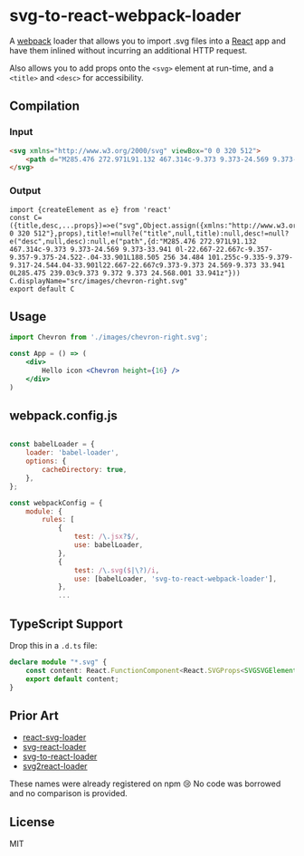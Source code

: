 # svg-to-react-webpack-loader

A [webpack](https://webpack.js.org/) loader that allows you to import .svg files into a [React](https://reactjs.org/) app and have them inlined without incurring an additional HTTP request.

Also allows you to add props onto the `<svg>` element at run-time, and a `<title>` and `<desc>` for accessibility.

## Compilation

### Input

```html
<svg xmlns="http://www.w3.org/2000/svg" viewBox="0 0 320 512">
    <path d="M285.476 272.971L91.132 467.314c-9.373 9.373-24.569 9.373-33.941 0l-22.667-22.667c-9.357-9.357-9.375-24.522-.04-33.901L188.505 256 34.484 101.255c-9.335-9.379-9.317-24.544.04-33.901l22.667-22.667c9.373-9.373 24.569-9.373 33.941 0L285.475 239.03c9.373 9.372 9.373 24.568.001 33.941z"/>
</svg>
```

### Output

```
import {createElement as e} from 'react'
const C=({title,desc,...props})=>e("svg",Object.assign({xmlns:"http://www.w3.org/2000/svg",viewBox:"0 0 320 512"},props),title!=null?e("title",null,title):null,desc!=null?e("desc",null,desc):null,e("path",{d:"M285.476 272.971L91.132 467.314c-9.373 9.373-24.569 9.373-33.941 0l-22.667-22.667c-9.357-9.357-9.375-24.522-.04-33.901L188.505 256 34.484 101.255c-9.335-9.379-9.317-24.544.04-33.901l22.667-22.667c9.373-9.373 24.569-9.373 33.941 0L285.475 239.03c9.373 9.372 9.373 24.568.001 33.941z"}))
C.displayName="src/images/chevron-right.svg"
export default C
```


## Usage

```jsx
import Chevron from './images/chevron-right.svg';

const App = () => (
    <div>
        Hello icon <Chevron height={16} />
    </div>
)
```


## webpack.config.js

```js

const babelLoader = {
    loader: 'babel-loader',
    options: {
        cacheDirectory: true,
    },
};

const webpackConfig = {
    module: {
        rules: [
            {
                test: /\.jsx?$/,
                use: babelLoader,
            },
            {
                test: /\.svg($|\?)/i,
                use: [babelLoader, 'svg-to-react-webpack-loader'],
            },
            ...
```

## TypeScript Support

Drop this in a `.d.ts` file:

```typescript
declare module "*.svg" {
    const content: React.FunctionComponent<React.SVGProps<SVGSVGElement> & { title?: string, desc?: string }>;
    export default content;
}
```

## Prior Art

- [react-svg-loader](https://www.npmjs.com/package/react-svg-loader)
- [svg-react-loader](https://www.npmjs.com/package/svg-react-loader)
- [svg-to-react-loader](https://www.npmjs.com/package/svg-to-react-loader)
- [svg2react-loader](https://www.npmjs.com/package/svg2react-loader)

These names were already registered on npm 😢 No code was borrowed and no comparison is provided.

## License

MIT